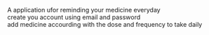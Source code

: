 A application ufor reminding your medicine everyday 
<br>
create you account using email and password 
<br>
add medicine accourding with the dose and frequency to take daily 
